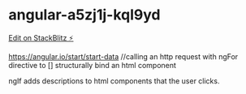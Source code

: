 # angular-a5zj1j-kql9yd

[Edit on StackBlitz ⚡️](https://stackblitz.com/edit/angular-a5zj1j-kql9yd)

https://angular.io/start/start-data    //calling an http request with ngFor directive to [] structurally bind an html component 

ngIf adds descriptions to html components that the user clicks.
